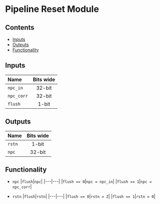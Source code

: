 # Pipeline Reset Module #

## Contents
* [Inputs](#inputs)
* [Outputs](#outputs)
* [Functionality](#functionality)

## Inputs
|Name|Bits wide|
|:---|:---:|
|```npc_in```|32-bit|
|```npc_corr```|32-bit|
|```flush```|1-bit|

## Outputs
|Name|Bits wide|
|:---|:---:|
|```rstn```|1-bit|
|```npc```|32-bit|

## Functionality
* ```npc```
  |```flush```|```npc```|
  |---|---|
  |```flush == 0```|```npc = npc_in```|
  |```flush == 1```|```npc = npc_corr```|

* ```rstn```
  |```flush```|```rstn```|
  |---|---|
  |```flush == 0```|```rstn = Z```|
  |```flush == 1```|```rstn = 0```|
